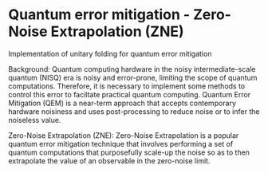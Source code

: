 # Quantum error mitigation - Zero-Noise Extrapolation (ZNE)
Implementation of unitary folding for quantum error mitigation

Background: 
Quantum computing hardware in the noisy intermediate-scale quantum (NISQ) era is noisy and error-prone, limiting the scope of quantum computations. Therefore, it is necessary to implement some methods to control this error to faciltate practical quantum computing. Quantum Error Mitigation (QEM) is a near-term approach that accepts contemporary hardware noisiness and uses post-processing to reduce noise or to infer the noiseless value.

Zero-Noise Extrapolation (ZNE):
Zero-Noise Extrapolation is a popular quantum error mitigation technique that involves performing a set of quantum computations that purposefully scale-up the noise so as to then extrapolate the value of an observable in the zero-noise limit. 

